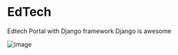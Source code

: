 # EdTech
Edtech Portal with Django framework
Django is awesome

![image](https://github.com/user-attachments/assets/ee7f0352-8460-46e8-92c8-b1ed9fe453bf)
